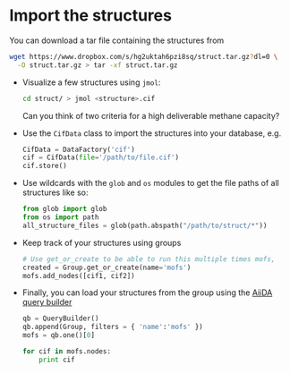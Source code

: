 Import the structures
=====================

You can download a tar file containing the structures from

```bash
wget https://www.dropbox.com/s/hg2uktah6pzi8sq/struct.tar.gz?dl=0 \
  -O struct.tar.gz > tar -xf struct.tar.gz
```

-   Visualize a few structures using `jmol`:

    ```bash
    cd struct/ > jmol <structure>.cif
    ```

    Can you think of two criteria for a high deliverable methane
    capacity?

-   Use the `CifData` class to import the structures into your database,
    e.g.

    ```python
    CifData = DataFactory('cif') 
    cif = CifData(file='/path/to/file.cif')
    cif.store()
    ```

-   Use wildcards with the `glob` and `os` modules to get the file paths
    of all structures like so:

    ```python
    from glob import glob 
    from os import path 
    all_structure_files = glob(path.abspath("/path/to/struct/*"))
    ```

-   Keep track of your structures using groups

    ```python
    # Use get_or_create to be able to run this multiple times mofs,
    created = Group.get_or_create(name='mofs') 
    mofs.add_nodes([cif1, cif2])
    ```

-   Finally, you can load your structures from the group using the
    [AiiDA query builder](http://aiida-core.readthedocs.io/en/latest/querying/querybuilder/usage.html)

    ```python
    qb = QueryBuilder() 
    qb.append(Group, filters = { 'name':'mofs' }) 
    mofs = qb.one()[0]

    for cif in mofs.nodes: 
        print cif
    ```


